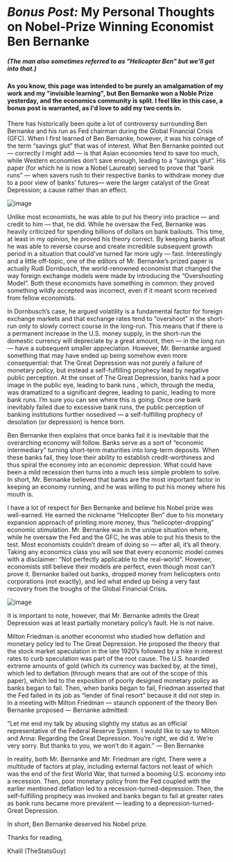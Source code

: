 # _Bonus Post:_ My Personal Thoughts on Nobel-Prize Winning Economist Ben Bernanke
##### (The man also sometimes referred to as "Helicopter Ben" but we'll get into that.)

#### As you know, this page was intended to be purely an amalgamation of my work and my "invisible learning", but Ben Bernanke won a Noble Prize yesterday, and the economics community is split. I feel like in this case, a bonus post is warranted, as I'd love to add my two cents in. 


There has historically been quite a lot of controversy surrounding Ben Bernanke and his run as Fed chairman during the Global Financial Crisis (GFC). When I first learned of Ben Bernanke, however, it was his coinage of the term “savings glut” that was of interest. What Ben Bernanke pointed out — correctly I might add — is that Asian economies tend to save too much, while Western economies don’t save enough, leading to a “savings glut”. His paper (for which he is now a Nobel Laureate) served to prove that “bank runs” — when savers rush to their respective banks to withdraw money due to a poor view of banks’ futures— were the larger catalyst of the Great Depression; a cause rather than an effect.

![image](https://user-images.githubusercontent.com/44441178/197349776-d20e0ede-4c9e-4818-b7f7-73ebfda96637.png)


Unlike most economists, he was able to put his theory into practice — and credit to him — that, he did. While he oversaw the Fed, Bernanke was heavily criticized for spending billions of dollars on bank bailouts. This time, at least in my opinion, he proved his theory correct. By keeping banks afloat he was able to reverse course and create incredible subsequent growth period in a situation that could’ve turned far more ugly — fast. Interestingly and a little off-topic, one of the editors of Mr. Bernanke’s prized paper is actually Rudi Dornbusch, the world-renowned economist that changed the way foreign exchange models were made by introducing the “Overshooting Model”. Both these economists have something in common: they proved something wildly accepted was incorrect, even if it meant scorn received from fellow economists.

In Dornbusch’s case, he argued volatility is a fundamental factor for foreign exchange markets and that exchange rates tend to “overshoot” in the short-run only to slowly correct course in the long-run. This means that if there is a permanent increase in the U.S. money supply, in the short-run the domestic currency will depreciate by a great amount, then — in the long run — have a subsequent smaller appreciation. However, Mr. Bernanke argued something that may have ended up being somehow even more consequential: that The Great Depression was not purely a failure of monetary policy, but instead a self-fulfilling prophecy lead by negative public perception. At the onset of The Great Depression, banks had a poor image in the public eye, leading to bank runs , which, through the media, was dramatized to a significant degree, leading to panic, leading to more bank runs. I’m sure you can see where this is going. Once one bank inevitably failed due to excessive bank runs, the public perception of banking institutions further nosedived — a self-fulfilling prophecy of desolation (or depression) is hence born.

Ben Bernanke then explains that once banks fail it is inevitable that the overarching economy will follow. Banks serve as a sort of “economic intermediary” turning short-term maturities into long-term deposits. When these banks fail, they lose their ability to establish credit-worthiness and thus spiral the economy into an economic depression. What could have been a mild recession then turns into a much less simple problem to solve. In short, Mr. Bernanke believed that banks are the most important factor in keeping an economy running, and he was willing to put his money where his mouth is.

I have a lot of respect for Ben Bernanke and believe his Nobel prize was well-earned. He earned the nickname “Helicopter Ben” due to his monetary expansion approach of printing more money, thus “helicopter-dropping” economic stimulation. Mr. Bernanke was in the unique situation where, while he oversaw the Fed and the GFC, he was able to put his thesis to the test. Most economists couldn’t dream of doing so — after all, it’s all theory. Taking any economics class you will see that every economic model comes with a disclaimer: “Not perfectly applicable to the real-world”. However, economists still believe their models are perfect, even though most can’t prove it. Bernanke bailed out banks, dropped money from helicopters onto corporations (not exactly), and led what ended up being a very fast recovery from the troughs of the Global Financial Crisis.


![image](https://user-images.githubusercontent.com/44441178/197349809-065c8850-17e4-4061-a3c7-dda24832cd1c.png)


It is important to note, however, that Mr. Bernanke admits the Great Depression was at least partially monetary policy’s fault. He is not naive.

Milton Friedman is another economist who studied how deflation and monetary policy led to The Great Depression. He proposed the theory that the stock market speculation in the late 1920’s followed by a hike in interest rates to curb speculation was part of the root cause. The U.S. hoarded extreme amounts of gold (which its currency was backed by, at the time), which led to deflation (through means that are out of the scope of this paper), which led to the exposition of poorly designed monetary policy as banks began to fail. Then, when banks began to fail, Friedman asserted that the Fed failed in its job as “lender of final resort” because it did not step in. In a meeting with Milton Friedman — staunch opponent of the theory Ben Bernanke proposed — Bernanke admitted:

“Let me end my talk by abusing slightly my status as an official representative of the Federal Reserve System. I would like to say to Milton and Anna: Regarding the Great Depression. You’re right, we did it. We’re very sorry. But thanks to you, we won’t do it again.” — Ben Bernanke

In reality, both Mr. Bernanke and Mr. Friedman are right. There were a multitude of factors at play, including external factors not least of which was the end of the first World War, that turned a booming U.S. economy into a recession. Then, poor monetary policy from the Fed coupled with the earlier mentioned deflation led to a recession-turned-depression. Then, the self-fulfilling prophecy was invoked and banks began to fail at greater rates as bank runs became more prevalent — leading to a depression-turned-Great Depression.

In short, Ben Bernanke deserved his Nobel prize.


Thanks for reading,

Khalil (TheStatsGuy)


